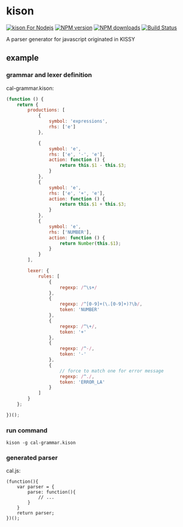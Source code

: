# kison

[![kison For Nodejs](https://nodei.co/npm/kison.png)](https://npmjs.org/package/kison)
[![NPM version](https://badge.fury.io/js/kison.png)](http://badge.fury.io/js/kison)
[![NPM downloads](http://img.shields.io/npm/dm/kison.svg)](https://npmjs.org/package/kison)
[![Build Status](https://travis-ci.org/yiminghe/kison.svg?branch=master)](https://travis-ci.org/yiminghe/kison)


A parser generator for javascript originated in KISSY

## example

### grammar and lexer definition

cal-grammar.kison:

``` javascript
(function () {
    return {
        productions: [
            {
                symbol: 'expressions',
                rhs: ['e']
            },

            {
                symbol: 'e',
                rhs: ['e', '-', 'e'],
                action: function () {
                    return this.$1 - this.$3;
                }
            },
            {
                symbol: 'e',
                rhs: ['e', '+', 'e'],
                action: function () {
                    return this.$1 + this.$3;
                }
            },
            {
                symbol: 'e',
                rhs: ['NUMBER'],
                action: function () {
                    return Number(this.$1);
                }
            }
        ],

        lexer: {
            rules: [
                {
                    regexp: /^\s+/
                },
                {
                    regexp: /^[0-9]+(\.[0-9]+)?\b/,
                    token: 'NUMBER'
                },
                {
                    regexp: /^\+/,
                    token: '+'
                },
                {
                    regexp: /^-/,
                    token: '-'
                },
                {
                    // force to match one for error message
                    regexp: /^./,
                    token: 'ERROR_LA'
                }
            ]
        }
    };

})();
```

### run command

```
kison -g cal-grammar.kison
```

### generated parser

cal.js:

```
(function(){
    var parser = {
        parse: function(){
            // ...
        }
    }
    return parser;
})();
```
